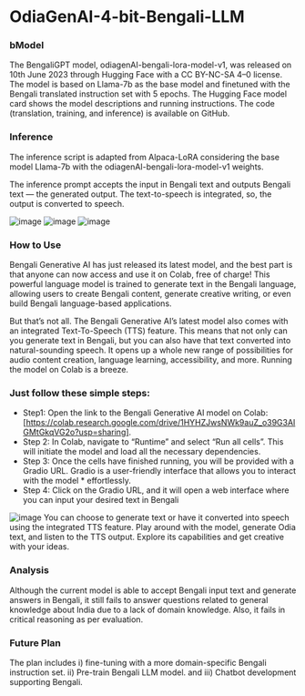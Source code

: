 # OdiaGenAI-4-bit-Bengali-LLM

### bModel
The BengaliGPT model, odiagenAI-bengali-lora-model-v1, was released on 10th June 2023 through Hugging Face with a CC BY-NC-SA 4–0 license. The model is based on Llama-7b as the base model and finetuned with the Bengali translated instruction set with 5 epochs. The Hugging Face model card shows the model descriptions and running instructions. The code (translation, training, and inference) is available on GitHub.

### Inference
The inference script is adapted from Alpaca-LoRA considering the base model Llama-7b with the odiagenAI-bengali-lora-model-v1 weights.

The inference prompt accepts the input in Bengali text and outputs Bengali text — the generated output. The text-to-speech is integrated, so, the output is converted to speech.

![image](https://github.com/zafor158/OdiaGenAI-4-bit-Bengali-LLM/assets/98481506/093943d1-c9d6-4598-9b19-41bab988c99b)
![image](https://github.com/zafor158/OdiaGenAI-4-bit-Bengali-LLM/assets/98481506/cee0c580-7ba0-4db5-9289-fcb96a73b525)
![image](https://github.com/zafor158/OdiaGenAI-4-bit-Bengali-LLM/assets/98481506/171ce5ef-fe49-492b-93cc-5396855d44b6)

### How to Use
Bengali Generative AI has just released its latest model, and the best part is that anyone can now access and use it on Colab, free of charge! This powerful language model is trained to generate text in the Bengali language, allowing users to create Bengali content, generate creative writing, or even build Bengali language-based applications.

But that’s not all. The Bengali Generative AI’s latest model also comes with an integrated Text-To-Speech (TTS) feature. This means that not only can you generate text in Bengali, but you can also have that text converted into natural-sounding speech. It opens up a whole new range of possibilities for audio content creation, language learning, accessibility, and more. Running the model on Colab is a breeze.

### Just follow these simple steps:
* Step1: Open the link to the Bengali Generative AI model on Colab: [https://colab.research.google.com/drive/1HYHZJwsNWk9auZ_o39G3AIGMtGkqVG2o?usp=sharing].
* Step 2: In Colab, navigate to “Runtime” and select “Run all cells”. This will initiate the model and load all the necessary dependencies.
* Step 3: Once the cells have finished running, you will be provided with a Gradio URL. Gradio is a user-friendly interface that allows you to interact with the model * effortlessly.
* Step 4: Click on the Gradio URL, and it will open a web interface where you can input your desired text in Bengali

![image](https://github.com/zafor158/OdiaGenAI-4-bit-Bengali-LLM/assets/98481506/fb14e87d-b815-4ab7-9c8d-23f70bcc758e)
You can choose to generate text or have it converted into speech using the integrated TTS feature. Play around with the model, generate Odia text, and listen to the TTS output. Explore its capabilities and get creative with your ideas.

### Analysis
Although the current model is able to accept Bengali input text and generate answers in Bengali, it still fails to answer questions related to general knowledge about India due to a lack of domain knowledge. Also, it fails in critical reasoning as per evaluation.

### Future Plan
The plan includes 
i) fine-tuning with a more domain-specific Bengali instruction set.
ii) Pre-train Bengali LLM model.
and iii) Chatbot development supporting Bengali.




